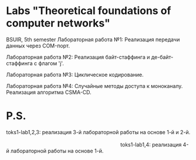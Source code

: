 # Labs "Theoretical foundations of computer networks"
BSUIR, 5th semester
Лабораторная работа №1: Реализация передачи данных через COM-порт.

Лабораторная работа №2: Реализация байт-стаффинга и де-байт-стаффинга с флагом 'j'.

Лабораторная работа №3: Циклическое кодирование.

Лабораторная работа №4: Случайные методы доступа к моноканалу. Реализация алгоритма CSMA-CD.
# P.S.
toks1-lab1,2,3: реализация 3-й лабораторной работы на основе 1-й и 2-й. ⠀⠀⠀⠀⠀⠀⠀⠀⠀⠀⠀⠀⠀⠀⠀⠀⠀⠀⠀⠀⠀⠀⠀⠀⠀⠀⠀⠀⠀⠀⠀⠀⠀⠀⠀⠀⠀⠀⠀⠀⠀⠀⠀⠀⠀⠀⠀⠀⠀⠀⠀⠀⠀⠀⠀⠀⠀⠀⠀⠀⠀⠀⠀⠀⠀⠀⠀⠀⠀⠀⠀⠀⠀⠀⠀⠀⠀⠀⠀ 
toks1-lab1,4: реализация 4-й лабораторной работы на основе 1-й.
